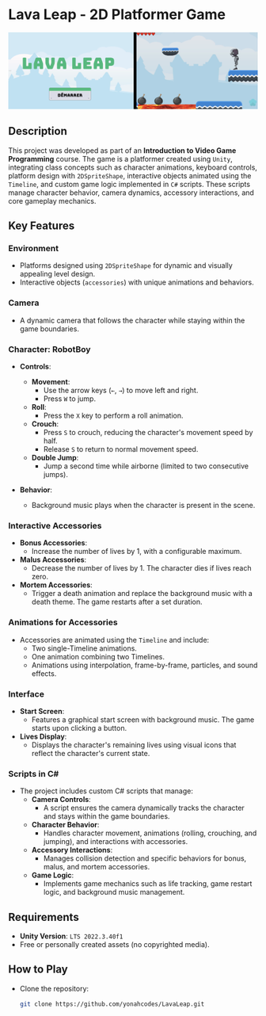 # Lava Leap - 2D Platformer Game

![Lava Leap Game](LavaLeapScreenshots.png)

## Description
This project was developed as part of an **Introduction to Video Game Programming** course. The game is a platformer created using `Unity`, integrating class concepts such as character animations, keyboard controls, platform design with `2DSpriteShape`, interactive objects animated using the `Timeline`, and custom game logic implemented in `C#` scripts. These scripts manage character behavior, camera dynamics, accessory interactions, and core gameplay mechanics.

## Key Features

### Environment
- Platforms designed using `2DSpriteShape` for dynamic and visually appealing level design.
- Interactive objects (`accessories`) with unique animations and behaviors.

### Camera
- A dynamic camera that follows the character while staying within the game boundaries.

### Character: RobotBoy
- **Controls**:
  - **Movement**:
    - Use the arrow keys (`←`, `→`) to move left and right.
    - Press `W` to jump.
  - **Roll**:
    - Press the `X` key to perform a roll animation.
  - **Crouch**:
    - Press `S` to crouch, reducing the character's movement speed by half.
    - Release `S` to return to normal movement speed.
  - **Double Jump**:
    - Jump a second time while airborne (limited to two consecutive jumps).

- **Behavior**:
  - Background music plays when the character is present in the scene.

### Interactive Accessories
- **Bonus Accessories**:
  - Increase the number of lives by 1, with a configurable maximum.
- **Malus Accessories**:
  - Decrease the number of lives by 1. The character dies if lives reach zero.
- **Mortem Accessories**:
  - Trigger a death animation and replace the background music with a death theme. The game restarts after a set duration.

### Animations for Accessories
- Accessories are animated using the `Timeline` and include:
  - Two single-Timeline animations.
  - One animation combining two Timelines.
  - Animations using interpolation, frame-by-frame, particles, and sound effects.

### Interface
- **Start Screen**:
  - Features a graphical start screen with background music. The game starts upon clicking a button.
- **Lives Display**:
  - Displays the character's remaining lives using visual icons that reflect the character's current state.

### Scripts in C#
- The project includes custom C# scripts that manage:
  - **Camera Controls**:
    - A script ensures the camera dynamically tracks the character and stays within the game boundaries.
  - **Character Behavior**:
    - Handles character movement, animations (rolling, crouching, and jumping), and interactions with accessories.
  - **Accessory Interactions**:
    - Manages collision detection and specific behaviors for bonus, malus, and mortem accessories.
  - **Game Logic**:
    - Implements game mechanics such as life tracking, game restart logic, and background music management.

## Requirements
- **Unity Version**: `LTS 2022.3.40f1`
- Free or personally created assets (no copyrighted media).

## How to Play
- Clone the repository:

  ```bash
  git clone https://github.com/yonahcodes/LavaLeap.git
  ```
